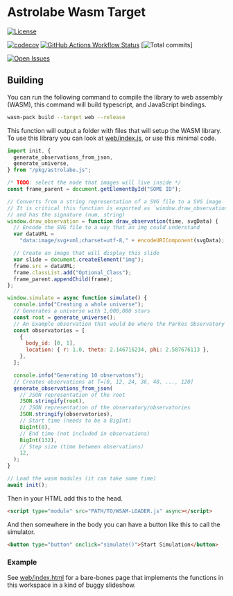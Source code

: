 # Astrolabe Wasm Target

[![License](https://img.shields.io/github/license/2sugarcubes/astrolabe)](https://github.com/2sugarcubes/astrolabe/LICENSE.txt)

[![codecov](https://codecov.io/gh/2sugarcubes/astrolabe/branch/dev/graph/badge.svg?token=E27GPTMWQY)](https://codecov.io/github/2sugarcubes/astrolabe)
[![GitHub Actions Workflow Status](https://img.shields.io/github/actions/workflow/status/2sugarcubes/astrolabe/tests)](https://github.com/2sugarcubes/astrolabe/actions)
[![Total commits](https://img.shields.io/github/commit-activity/t/2sugarcubes/astrolabe)]

[![Open Issues](https://img.shields.io/github/issues/2sugarcubes/astrolabe)](https://github.com/2sugarcubes/astrolabe/issues)

## Building

You can run the following command to compile the library to web assembly (WASM),
this command will build typescript, and JavaScript bindings.

```sh
wasm-pack build --target web --release
```

This function will output a folder with files that will setup the WASM library.
To use this library you can look at [web/index.js](../web/index.js), or use
this minimal code.

```JavaScript
import init, {
  generate_observations_from_json,
  generate_universe,
} from "/pkg/astrolabe.js";

/* TODO: select the node that images will live inside */
const frame_parent = document.getElementById("SOME ID");

// Converts from a string representation of a SVG file to a SVG image
// It is critical this function is exported as `window.draw_observation`
// and has the signature (num, string)
window.draw_observation = function draw_observation(time, svgData) {
  // Encode the SVG file to a way that an img could understand
  var dataURL =
    "data:image/svg+xml;charset=utf-8," + encodeURIComponent(svgData);

  // Create an image that will display this slide
  var slide = document.createElement("img");
  frame.src = dataURL;
  frame.classList.add("Optional_Class");
  frame_parent.appendChild(frame);
};

window.simulate = async function simulate() {
  console.info("Creating a whole universe");
  // Generates a universe with 1,000,000 stars
  const root = generate_universe();
  // An Example observation that would be where the Parkes Observatory is on earth
  const observatories = [
    {
      body_id: [0, 1],
      location: { r: 1.0, theta: 2.146716234, phi: 2.587676113 },
    },
  ];

  console.info("Generating 10 observatons");
  // Creates observations at T=[0, 12, 24, 36, 48, ..., 120]
  generate_observations_from_json(
    // JSON representation of the root
    JSON.stringify(root),
    // JSON representation of the observatory/observatories
    JSON.stringify(observatories),
    // Start time (needs to be a BigInt)
    BigInt(0),
    // End time (not included in observations)
    BigInt(132),
    // Step size (time between observations)
    12,
  );
}

// Load the wasm modules (it can take some time)
await init();
```

Then in your HTML add this to the head.

```html
<script type="module" src="PATH/TO/WSAM-LOADER.js" async></script>
```

And then somewhere in the body you can have a button like this to call the simulator.

```html
<button type="button" onclick="simulate()">Start Simulation</button>
```

### Example

See [web/index.html](../web/) for a bare-bones page that implements the
functions in this workspace in a kind of buggy slideshow.
